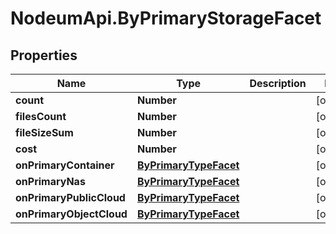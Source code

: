 # NodeumApi.ByPrimaryStorageFacet

## Properties

Name | Type | Description | Notes
------------ | ------------- | ------------- | -------------
**count** | **Number** |  | [optional] 
**filesCount** | **Number** |  | [optional] 
**fileSizeSum** | **Number** |  | [optional] 
**cost** | **Number** |  | [optional] 
**onPrimaryContainer** | [**ByPrimaryTypeFacet**](ByPrimaryTypeFacet.md) |  | [optional] 
**onPrimaryNas** | [**ByPrimaryTypeFacet**](ByPrimaryTypeFacet.md) |  | [optional] 
**onPrimaryPublicCloud** | [**ByPrimaryTypeFacet**](ByPrimaryTypeFacet.md) |  | [optional] 
**onPrimaryObjectCloud** | [**ByPrimaryTypeFacet**](ByPrimaryTypeFacet.md) |  | [optional] 


